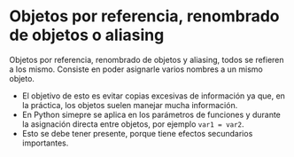 Objetos por referencia, renombrado de objetos o aliasing
========================================================

Objetos por referencia, renombrado de objetos y aliasing, todos se refieren a los mismo. Consiste en poder asignarle varios nombres a un mismo objeto.

* El objetivo de esto es evitar copias excesivas de información ya que, en la práctica, los objetos suelen manejar mucha información.
* En Python simepre se aplica en los parámetros de funciones y durante la asignación directa entre objetos, por ejemplo `var1 = var2`.
* Esto se debe tener presente, porque tiene efectos secundarios importantes.

